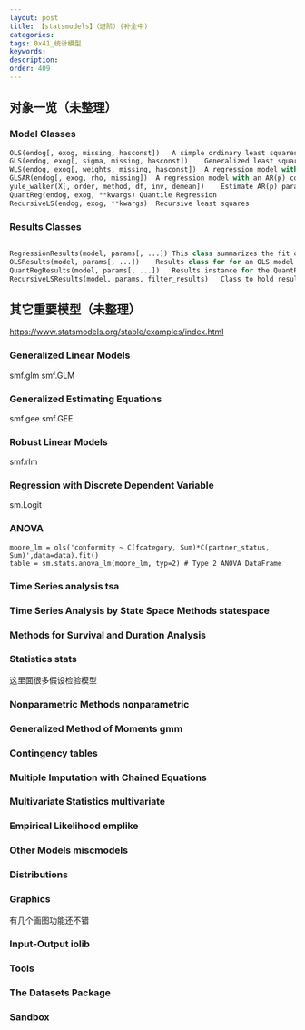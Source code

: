```yaml
---
layout: post
title: 【statsmodels】（进阶）(补全中)
categories:
tags: 0x41_统计模型
keywords:
description:
order: 409
---
```


## 对象一览（未整理）
### Model Classes
```py
OLS(endog[, exog, missing, hasconst])	A simple ordinary least squares model.
GLS(endog, exog[, sigma, missing, hasconst])	Generalized least squares model with a general covariance structure.
WLS(endog, exog[, weights, missing, hasconst])	A regression model with diagonal but non-identity covariance structure.
GLSAR(endog[, exog, rho, missing])	A regression model with an AR(p) covariance structure.
yule_walker(X[, order, method, df, inv, demean])	Estimate AR(p) parameters from a sequence X using Yule-Walker equation.
QuantReg(endog, exog, **kwargs)	Quantile Regression
RecursiveLS(endog, exog, **kwargs)	Recursive least squares
```
### Results Classes

```py

RegressionResults(model, params[, ...])	This class summarizes the fit of a linear regression model.
OLSResults(model, params[, ...])	Results class for for an OLS model.
QuantRegResults(model, params[, ...])	Results instance for the QuantReg model
RecursiveLSResults(model, params, filter_results)	Class to hold results from fitting a recursive least squares model.
```

## 其它重要模型（未整理）

https://www.statsmodels.org/stable/examples/index.html
### Generalized Linear Models  
smf.glm
smf.GLM


### Generalized Estimating Equations
smf.gee
smf.GEE


### Robust Linear Models
smf.rlm




### Regression with Discrete Dependent Variable
sm.Logit

### ANOVA
```
moore_lm = ols('conformity ~ C(fcategory, Sum)*C(partner_status, Sum)',data=data).fit()
table = sm.stats.anova_lm(moore_lm, typ=2) # Type 2 ANOVA DataFrame
```
### Time Series analysis tsa
### Time Series Analysis by State Space Methods statespace
### Methods for Survival and Duration Analysis
### Statistics stats

这里面很多假设检验模型
### Nonparametric Methods nonparametric
### Generalized Method of Moments gmm
### Contingency tables
### Multiple Imputation with Chained Equations
### Multivariate Statistics multivariate
### Empirical Likelihood emplike
### Other Models miscmodels
### Distributions
### Graphics

有几个画图功能还不错

### Input-Output iolib
### Tools
### The Datasets Package
### Sandbox
